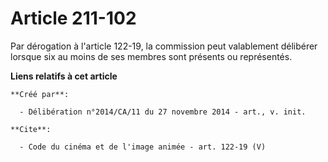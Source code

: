 # Article 211-102

Par dérogation à l'article 122-19, la commission peut valablement délibérer lorsque six au moins de ses membres sont présents
ou représentés.

**Liens relatifs à cet article**

	**Créé par**:

	  - Délibération n°2014/CA/11 du 27 novembre 2014 - art., v. init.

	**Cite**:

	  - Code du cinéma et de l'image animée - art. 122-19 (V)
